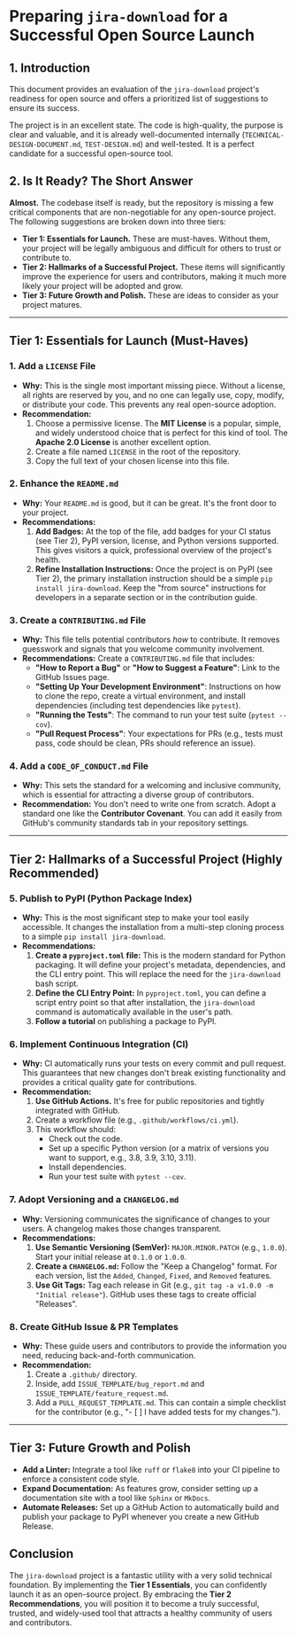 # Preparing `jira-download` for a Successful Open Source Launch

## 1. Introduction

This document provides an evaluation of the `jira-download` project's readiness for open source and offers a prioritized list of suggestions to ensure its success.

The project is in an excellent state. The code is high-quality, the purpose is clear and valuable, and it is already well-documented internally (`TECHNICAL-DESIGN-DOCUMENT.md`, `TEST-DESIGN.md`) and well-tested. It is a perfect candidate for a successful open-source tool.

## 2. Is It Ready? The Short Answer

**Almost.** The codebase itself is ready, but the repository is missing a few critical components that are non-negotiable for any open-source project. The following suggestions are broken down into three tiers:

-   **Tier 1: Essentials for Launch.** These are must-haves. Without them, your project will be legally ambiguous and difficult for others to trust or contribute to.
-   **Tier 2: Hallmarks of a Successful Project.** These items will significantly improve the experience for users and contributors, making it much more likely your project will be adopted and grow.
-   **Tier 3: Future Growth and Polish.** These are ideas to consider as your project matures.

---

## Tier 1: Essentials for Launch (Must-Haves)

### 1. Add a `LICENSE` File
-   **Why:** This is the single most important missing piece. Without a license, all rights are reserved by you, and no one can legally use, copy, modify, or distribute your code. This prevents any real open-source adoption.
-   **Recommendation:**
    1.  Choose a permissive license. The **MIT License** is a popular, simple, and widely understood choice that is perfect for this kind of tool. The **Apache 2.0 License** is another excellent option.
    2.  Create a file named `LICENSE` in the root of the repository.
    3.  Copy the full text of your chosen license into this file.

### 2. Enhance the `README.md`
-   **Why:** Your `README.md` is good, but it can be great. It's the front door to your project.
-   **Recommendations:**
    1.  **Add Badges:** At the top of the file, add badges for your CI status (see Tier 2), PyPI version, license, and Python versions supported. This gives visitors a quick, professional overview of the project's health.
    2.  **Refine Installation Instructions:** Once the project is on PyPI (see Tier 2), the primary installation instruction should be a simple `pip install jira-download`. Keep the "from source" instructions for developers in a separate section or in the contribution guide.

### 3. Create a `CONTRIBUTING.md` File
-   **Why:** This file tells potential contributors *how* to contribute. It removes guesswork and signals that you welcome community involvement.
-   **Recommendations:** Create a `CONTRIBUTING.md` file that includes:
    -   **"How to Report a Bug"** or **"How to Suggest a Feature"**: Link to the GitHub Issues page.
    -   **"Setting Up Your Development Environment"**: Instructions on how to clone the repo, create a virtual environment, and install dependencies (including test dependencies like `pytest`).
    -   **"Running the Tests"**: The command to run your test suite (`pytest --cov`).
    -   **"Pull Request Process"**: Your expectations for PRs (e.g., tests must pass, code should be clean, PRs should reference an issue).

### 4. Add a `CODE_OF_CONDUCT.md` File
-   **Why:** This sets the standard for a welcoming and inclusive community, which is essential for attracting a diverse group of contributors.
-   **Recommendation:** You don't need to write one from scratch. Adopt a standard one like the **Contributor Covenant**. You can add it easily from GitHub's community standards tab in your repository settings.

---

## Tier 2: Hallmarks of a Successful Project (Highly Recommended)

### 5. Publish to PyPI (Python Package Index)
-   **Why:** This is the most significant step to make your tool easily accessible. It changes the installation from a multi-step cloning process to a simple `pip install jira-download`.
-   **Recommendations:**
    1.  **Create a `pyproject.toml` file:** This is the modern standard for Python packaging. It will define your project's metadata, dependencies, and the CLI entry point. This will replace the need for the `jira-download` bash script.
    2.  **Define the CLI Entry Point:** In `pyproject.toml`, you can define a script entry point so that after installation, the `jira-download` command is automatically available in the user's path.
    3.  **Follow a tutorial** on publishing a package to PyPI.

### 6. Implement Continuous Integration (CI)
-   **Why:** CI automatically runs your tests on every commit and pull request. This guarantees that new changes don't break existing functionality and provides a critical quality gate for contributions.
-   **Recommendation:**
    1.  **Use GitHub Actions.** It's free for public repositories and tightly integrated with GitHub.
    2.  Create a workflow file (e.g., `.github/workflows/ci.yml`).
    3.  This workflow should:
        -   Check out the code.
        -   Set up a specific Python version (or a matrix of versions you want to support, e.g., 3.8, 3.9, 3.10, 3.11).
        -   Install dependencies.
        -   Run your test suite with `pytest --cov`.

### 7. Adopt Versioning and a `CHANGELOG.md`
-   **Why:** Versioning communicates the significance of changes to your users. A changelog makes those changes transparent.
-   **Recommendations:**
    1.  **Use Semantic Versioning (SemVer):** `MAJOR.MINOR.PATCH` (e.g., `1.0.0`). Start your initial release at `0.1.0` or `1.0.0`.
    2.  **Create a `CHANGELOG.md`:** Follow the "Keep a Changelog" format. For each version, list the `Added`, `Changed`, `Fixed`, and `Removed` features.
    3.  **Use Git Tags:** Tag each release in Git (e.g., `git tag -a v1.0.0 -m "Initial release"`). GitHub uses these tags to create official "Releases".

### 8. Create GitHub Issue & PR Templates
-   **Why:** These guide users and contributors to provide the information you need, reducing back-and-forth communication.
-   **Recommendation:**
    1.  Create a `.github/` directory.
    2.  Inside, add `ISSUE_TEMPLATE/bug_report.md` and `ISSUE_TEMPLATE/feature_request.md`.
    3.  Add a `PULL_REQUEST_TEMPLATE.md`. This can contain a simple checklist for the contributor (e.g., "- [ ] I have added tests for my changes.").

---

## Tier 3: Future Growth and Polish

-   **Add a Linter:** Integrate a tool like `ruff` or `flake8` into your CI pipeline to enforce a consistent code style.
-   **Expand Documentation:** As features grow, consider setting up a documentation site with a tool like `Sphinx` or `MkDocs`.
-   **Automate Releases:** Set up a GitHub Action to automatically build and publish your package to PyPI whenever you create a new GitHub Release.

## Conclusion

The `jira-download` project is a fantastic utility with a very solid technical foundation. By implementing the **Tier 1 Essentials**, you can confidently launch it as an open-source project. By embracing the **Tier 2 Recommendations**, you will position it to become a truly successful, trusted, and widely-used tool that attracts a healthy community of users and contributors.
